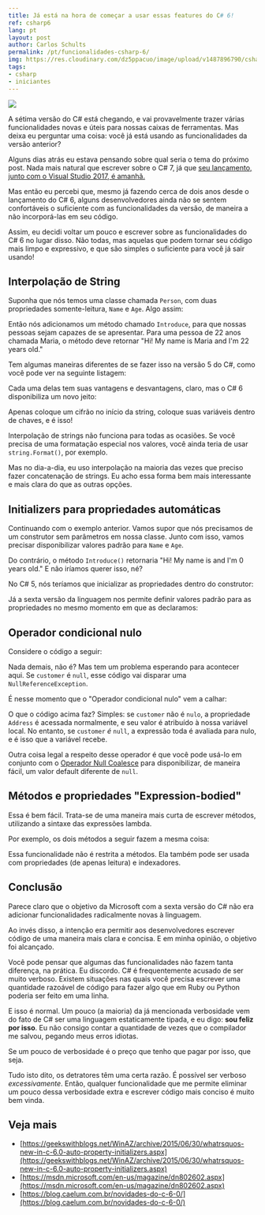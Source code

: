 ```yaml
---
title: Já está na hora de começar a usar essas features do C# 6!
ref: csharp6
lang: pt
layout: post
author: Carlos Schults
permalink: /pt/funcionalidades-csharp-6/
img: https://res.cloudinary.com/dz5ppacuo/image/upload/v1487896790/csharp6features_y5czrf.jpg
tags:
- csharp
- iniciantes
---
```

  
![](https://res.cloudinary.com/dz5ppacuo/image/upload/v1487896790/csharp6features_y5czrf.jpg)

A sétima versão do C# está chegando, e vai provavelmente trazer várias funcionalidades novas e úteis para nossas  caixas de ferramentas. Mas deixa eu perguntar uma coisa: você já está usando as funcionalidades da versão anterior?
 <!--more-->

Alguns dias atrás eu estava pensando sobre qual seria o tema do próximo post. Nada mais natural que escrever sobre o C# 7, já que [seu lançamento, junto com o Visual Studio 2017, é amanhã.](https://blogs.msdn.microsoft.com/visualstudio/2017/02/09/visual-studio-2017-launch-event-and-20th-anniversary/)

Mas então eu percebi que, mesmo já fazendo cerca de dois anos desde o lançamento do C# 6, alguns desenvolvedores ainda não se sentem confortáveis o suficiente com as funcionalidades da versão, de maneira a não incorporá-las em seu código.

Assim, eu decidi voltar um pouco e escrever sobre as funcionalidades do C# 6 no lugar disso. Não todas, mas aquelas que podem tornar seu código mais limpo e expressivo, e que são simples o suficiente para você já sair usando!
 
## Interpolação de String
 
Suponha que nós temos uma classe chamada `Person`, com duas propriedades somente-leitura, `Name` e `Age`. Algo assim:
 
<script src="https://gist.github.com/carlosschults/84db03cd2a530530b72c4b9eeeb738d4.js"></script>
 
Então nós adicionamos um método chamado `Introduce`, para que nossas pessoas sejam capazes de se apresentar. Para uma pessoa de 22 anos chamada Maria, o método deve retornar "Hi! My name is Maria and I'm 22 years old."
 
Tem algumas maneiras diferentes de se fazer isso na versão 5 do C#, como você pode ver na seguinte listagem:

<script src="https://gist.github.com/carlosschults/9e30324951420356397c5cc8f50ea51b.js"></script>

Cada uma delas tem suas vantagens e desvantagens, claro, mas o C# 6 disponibiliza um novo jeito:
 
<script src="https://gist.github.com/carlosschults/17f501bd6d0ce6f5938edf17ef8e8704.js"></script>

Apenas coloque um cifrão no início da string, coloque suas variáveis dentro de chaves, e é isso!

Interpolação de strings não funciona para todas as ocasiões. Se você precisa de uma formatação especial nos valores, você ainda teria de usar `string.Format()`, por exemplo.

Mas no dia-a-dia, eu uso interpolação na maioria das vezes que preciso fazer concatenação de strings. Eu acho essa forma bem mais interessante e mais clara do que as outras opções.
 
## Initializers para propriedades automáticas
 
Continuando com o exemplo anterior. Vamos supor que nós precisamos de um construtor sem parâmetros em nossa classe. Junto com isso, vamos precisar disponibilizar valores padrão para `Name` e `Age`.

Do contrário, o método `Introduce()` retornaria "Hi! My name is  and I'm 0 years old." E não iríamos querer isso, né?
 
No C# 5, nós teríamos que inicializar as propriedades dentro do construtor:
 
<script src="https://gist.github.com/carlosschults/d95cade5d8d5f245a1d6bb49ef2feb1f.js"></script>
 Já a sexta versão da linguagem nos permite definir valores padrão para as propriedades no mesmo momento em que as declaramos:

<script src="https://gist.github.com/carlosschults/e7d56c032e723f7c5110a9e3bfa1c744.js"></script>
 
## Operador condicional nulo
 
Considere o código a seguir:
 
<script src="https://gist.github.com/carlosschults/7fb5caff2e73f4130f4db982825adbe6.js"></script>
 
Nada demais, não é? Mas tem um problema esperando para acontecer aqui. Se `customer` é `null`, esse código vai disparar uma `NullReferenceException`.
 
É nesse momento que o "Operador condicional nulo" vem a calhar: 
 
<script src="https://gist.github.com/carlosschults/65bc4372a0e4fc3e8f38c0ee57905beb.js"></script>
 
O que o código acima faz? Simples: se `customer` não é `nulo`, a propriedade `Address` é acessada normalmente, e seu valor é atribuído à nossa variável local. No entanto, se `customer` *é* `null`, a expressão toda é avaliada para nulo, e é isso que a variável recebe.

Outra coisa legal a respeito desse operador é que você pode usá-lo em conjunto com o [Operador Null Coalesce](https://msdn.microsoft.com/en-us/library/ms173224.aspx) para disponibilizar, de maneira fácil, um valor default diferente de `null`.

<script src="https://gist.github.com/carlosschults/e17d34ba939fb7c472e164010db56377.js"></script>
 
## Métodos e propriedades "Expression-bodied"

Essa é bem fácil. Trata-se de uma maneira mais curta de escrever métodos, utilizando a sintaxe das expressões lambda.

Por exemplo, os dois métodos a seguir fazem a mesma coisa:

<script src="https://gist.github.com/carlosschults/eeae77f3876f9b692ca667281b5401d0.js"></script>

Essa funcionalidade não é restrita a métodos. Ela também pode ser usada com propriedades (de apenas leitura) e indexadores.
 
## Conclusão

Parece claro que o objetivo da Microsoft  com a sexta versão do C# não era adicionar funcionalidades radicalmente novas à linguagem.

Ao invés disso, a intenção era permitir aos desenvolvedores escrever código de uma maneira mais clara e concisa. E em minha opinião, o objetivo foi alcançado.

Você pode pensar que algumas das funcionalidades não fazem tanta diferença, na prática. Eu discordo. C# é frequentemente acusado de ser muito verboso. Existem situações nas quais você precisa escrever uma quantidade razoável de código para fazer algo que em Ruby ou Python poderia ser feito em uma linha.

E isso é normal. Um pouco (a maioria) da já mencionada verbosidade vem do fato de C# ser uma linguagem estaticamente tipada, e eu digo: **sou feliz por isso**. Eu não consigo contar a quantidade de vezes que o compilador me salvou, pegando meus erros idiotas.

Se um pouco de verbosidade é o preço que tenho que pagar por isso, que seja.
 
Tudo isto dito, os detratores têm uma certa razão. É possível ser verboso *excessivamente*. Então, qualquer funcionalidade que me permite eliminar um pouco dessa verbosidade extra e escrever código mais conciso é muito bem vinda.
 
## Veja mais
 
- [https://geekswithblogs.net/WinAZ/archive/2015/06/30/whatrsquos-new-in-c-6.0-auto-property-initializers.aspx](https://geekswithblogs.net/WinAZ/archive/2015/06/30/whatrsquos-new-in-c-6.0-auto-property-initializers.aspx)
- [https://msdn.microsoft.com/en-us/magazine/dn802602.aspx](https://msdn.microsoft.com/en-us/magazine/dn802602.aspx)
- [https://blog.caelum.com.br/novidades-do-c-6-0/](https://blog.caelum.com.br/novidades-do-c-6-0/)
